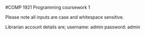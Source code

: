 #COMP 1921 Programming coursework 1

Please note all inputs are case and whitespace sensitive.

Librarian account details are;
username: admin
password: admin

